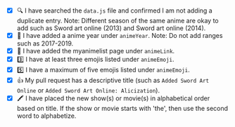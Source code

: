 <!-- You must fill out this to do list for your pull request to be accepted.  If you are adding a new anime list, please follow the checklist below. Place an [x] (get rid of any spaces) inside each square as you complete each item. This is just to help you double check for any errors that might come up. 🙂 If this pull request is to address something other than adding shows or movies, please delete the text below and write your own description on what you have changed/added to the project. -->

- [x] 🔍 I have searched the `data.js` file and confirmed I am not adding a duplicate entry. Note: Different season of the same anime are okay to add such as Sword art online (2013) and Sword art online (2014).
- [x] 🌻 I have added a anime year under `animeYear`. Note: Do not add ranges such as 2017-2019.
- [x] 🔗 I have added the myanimelist page under `animeLink`.
- [x] 3️⃣ I have at least three emojis listed under `animeEmoji`.
- [x] 5️⃣ I have a maximum of five emojis listed under `animeEmoji`.
- [x] 👍 My pull request has a descriptive title (such as `Added Sword Art Online` or `Added Sword Art Online: Alicization`).
- [x] 🖍️ I have placed the new show(s) or movie(s) in alphabetical order based on title. If the show or movie starts with 'the', then use the second word to alphabetize.

<!-- 👋 If this pull request closes an issue, add Closes #--- to the bottom of the pull request (replace the --- with the issue number). -->

<!-- 👋 If you would like me to Tweet about your contribution, add your Twitter handle to the bottom of this pull request. I will tweet a short summary and a screenshot of what you added. Example tweet: Congrats to @iqbalsyaa for contributing to Animoji with their first ever pull request! 🥳They added Sword art online, one of our favorite anime! 💅-->